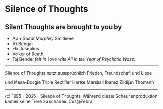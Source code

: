 # Silence of Thoughts

## Silent Thoughts are brought to you by

- Alan _Guitar Murphey_ Smitheee
- Ali Bengali
- Flo Josephus
- Volker of Death
- Taj Bender _felt in Love with Ali in the Year of Psychotic Waltz._

---
Silence of Thoughts nutzt aussprüchlich Frieden, Freundschaft und Liebe

und Mesa-Boogie Triple Rectifier Hartke Marshall Ibanez Zildijan Thomann


---
(c) 1995 - 2025 - Silence of Thoughts. Während dieser Scheunenproduktion kamen keine Tiere zu schaden. Cus@Zebra.
